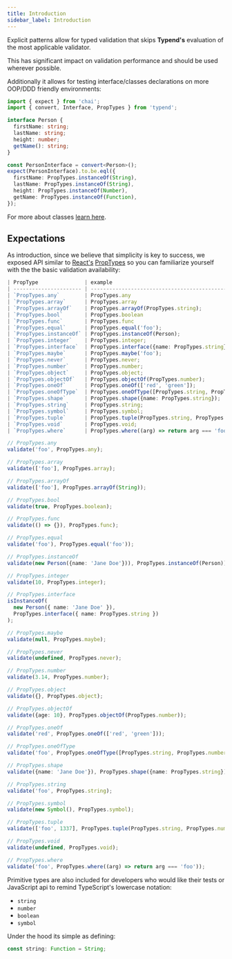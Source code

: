 ```yaml
---
title: Introduction
sidebar_label: Introduction
---
```


Explicit patterns allow for typed validation that skips **Typend's** evaluation of the most applicable validator.

This has significant impact on validation performance and should be used wherever possible.

Additionally it allows for testing interface/classes declarations on more OOP/DDD friendly environments:

```ts
import { expect } from 'chai';
import { convert, Interface, PropTypes } from 'typend';

interface Person {
  firstName: string;
  lastName: string;
  height: number;
  getName(): string;
}

const PersonInterface = convert<Person>();
expect(PersonInterface).to.be.eql({
  firstName: PropTypes.instanceOf(String),
  lastName: PropTypes.instanceOf(String),
  height: PropTypes.instanceOf(Number),
  getName: PropTypes.instanceOf(Function),
});
```

For more about classes [learn here][classes].

## Expectations

As introduction, since we believe that simplicity is key to success, we exposed API similar to [React's][react] [PropTypes][prop-types] so you can familiarize yourself with the the basic validation availability:

```ts
| PropType               | example                                                    |
| ---------------------- | ---------------------------------------------------------- |
| `PropTypes.any`        | PropTypes.any                                              |
| `PropTypes.array`      | PropTypes.array                                            |
| `PropTypes.arrayOf`    | PropTypes.arrayOf(PropTypes.string);                       |
| `PropTypes.bool`       | PropTypes.boolean                                          |
| `PropTypes.func`       | PropTypes.func                                             |
| `PropTypes.equal`      | PropTypes.equal('foo');                                    |
| `PropTypes.instanceOf` | PropTypes.instanceOf(Person);                              |
| `PropTypes.integer`    | PropTypes.integer;                                         |
| `PropTypes.interface`  | PropTypes.interface({name: PropTypes.string});             |
| `PropTypes.maybe`      | PropTypes.maybe('foo');                                    |
| `PropTypes.never`      | PropTypes.never;                                           |
| `PropTypes.number`     | PropTypes.number;                                          |
| `PropTypes.object`     | PropTypes.object;                                          |
| `PropTypes.objectOf`   | PropTypes.objectOf(PropTypes.number);                      |
| `PropTypes.oneOf`      | PropTypes.oneOf(['red', 'green']);                         |
| `PropTypes.oneOfType`  | PropTypes.oneOfType([PropTypes.string, PropTypes.number]); |
| `PropTypes.shape`      | PropTypes.shape({name: PropTypes.string});                 |
| `PropTypes.string`     | PropTypes.string;                                          |
| `PropTypes.symbol`     | PropTypes.symbol;                                          |
| `PropTypes.tuple`      | PropTypes.tuple(PropTypes.string, PropTypes.number);       |
| `PropTypes.void`       | PropTypes.void;                                            |
| `PropTypes.where`      | PropTypes.where((arg) => return arg === 'foo');            |
```

```ts
// PropTypes.any
validate('foo', PropTypes.any);

// PropTypes.array
validate(['foo'], PropTypes.array);

// PropTypes.arrayOf
validate(['foo'], PropTypes.arrayOf(String));

// PropTypes.bool
validate(true, PropTypes.boolean);

// PropTypes.func
validate(() => {}), PropTypes.func);

// PropTypes.equal
validate('foo'), PropTypes.equal('foo'));

// PropTypes.instanceOf
validate(new Person({name: 'Jane Doe'})), PropTypes.instanceOf(Person));

// PropTypes.integer
validate(10, PropTypes.integer);

// PropTypes.interface
isInstanceOf(
  new Person({ name: 'Jane Doe' }),
  PropTypes.interface({ name: PropTypes.string })
);

// PropTypes.maybe
validate(null, PropTypes.maybe);

// PropTypes.never
validate(undefined, PropTypes.never);

// PropTypes.number
validate(3.14, PropTypes.number);

// PropTypes.object
validate({}, PropTypes.object);

// PropTypes.objectOf
validate({age: 10}, PropTypes.objectOf(PropTypes.number));

// PropTypes.oneOf
validate('red', PropTypes.oneOf(['red', 'green']));

// PropTypes.oneOfType
validate('foo', PropTypes.oneOfType([PropTypes.string, PropTypes.number]));

// PropTypes.shape
validate({name: 'Jane Doe'}), PropTypes.shape({name: PropTypes.string}));

// PropTypes.string
validate('foo', PropTypes.string);

// PropTypes.symbol
validate(new Symbol(), PropTypes.symbol);

// PropTypes.tuple
validate(['foo', 1337], PropTypes.tuple(PropTypes.string, PropTypes.number));

// PropTypes.void
validate(undefined, PropTypes.void);

// PropTypes.where
validate('foo', PropTypes.where((arg) => return arg === 'foo'));

```

Primitive types are also included for developers who would like their tests or JavaScript api to remind TypeScript's lowercase notation:

- `string`
- `number`
- `boolean`
- `symbol`

Under the hood its simple as defining:

```ts
const string: Function = String;
```

[react]: https://reactjs.org/
[prop-types]: https://github.com/facebook/prop-types
[classes]: ../../guides/04-advanced/01-defining-classes
